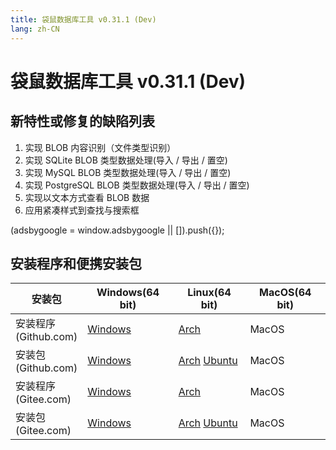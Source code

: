 ```yaml
---
title: 袋鼠数据库工具 v0.31.1 (Dev)
lang: zh-CN
---
```


# 袋鼠数据库工具 v0.31.1 (Dev)

## 新特性或修复的缺陷列表
1. 实现 BLOB 内容识别（文件类型识别）
2. 实现 SQLite BLOB 类型数据处理(导入 / 导出 / 置空)
3. 实现 MySQL BLOB 类型数据处理(导入 / 导出 / 置空)
4. 实现 PostgreSQL BLOB 类型数据处理(导入 / 导出 / 置空)
5. 实现以文本方式查看 BLOB 数据
6. 应用紧凑样式到查找与搜索框

<div>
    <script2 type="text/javascript" async="true" src="https://pagead2.googlesyndication.com/pagead/js/adsbygoogle.js" />
    <ins class="adsbygoogle"
        style="display:block; text-align:center;"
        data-ad-layout="in-article"
        data-ad-format="fluid"
        data-ad-client="ca-pub-3975819313740938"
        data-ad-slot="6760827895"></ins>
    <script2 type="text/javascript">
        (adsbygoogle = window.adsbygoogle || []).push({});
    </script2>
</div>


## 安装程序和便携安装包 <Badge text="链接已失效" type="warning"/>

| 安装包        | Windows(64 bit) | Linux(64 bit)   | MacOS(64 bit)   |
|-----------------|-----------------|-----------------|-----------------|
| 安装程序<br/>(Github.com) | [Windows](https://github.com/dbkangaroo/kangaroo/releases/download/v0.31.1.200803/kangaroo-0.31.1.200803-AMD64.exe) | [Arch](https://github.com/dbkangaroo/kangaroo/releases/download/v0.31.1.200803/kangaroo-0.31.1.200803-1-x86_64.pkg.tar.xz) | MacOS |
| 安装包<br/>(Github.com)  | [Windows](https://github.com/dbkangaroo/kangaroo/releases/download/v0.31.1.200803/kangaroo-0.31.1.200803-AMD64.7z) | [Arch](https://github.com/dbkangaroo/kangaroo/releases/download/v0.31.1.200803/kangaroo-0.31.1.200803-arch.tar.gz) [Ubuntu](https://github.com/dbkangaroo/kangaroo/releases/download/v0.31.1.200803/kangaroo-0.31.1.200803-ubuntu.tar.gz) | MacOS |
| 安装程序<br/>(Gitee.com) | [Windows](https://gitee.com/dbkangaroo/kangaroo/attach_files/446400/download) | [Arch](https://gitee.com/dbkangaroo/kangaroo/attach_files/446402/download) | MacOS |
| 安装包<br/>(Gitee.com)  | [Windows](https://gitee.com/dbkangaroo/kangaroo/attach_files/446401/download) | [Arch](https://gitee.com/dbkangaroo/kangaroo/attach_files/446403/download) [Ubuntu](https://gitee.com/dbkangaroo/kangaroo/attach_files/446404/download) | MacOS |